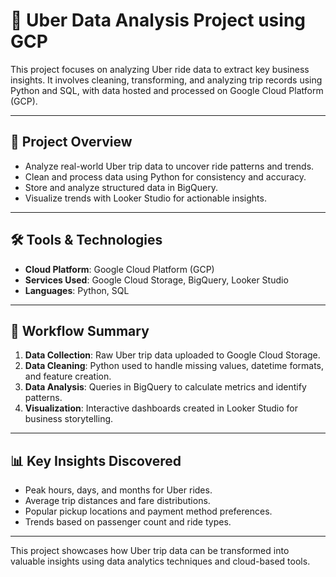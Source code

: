 # 🚗 Uber Data Analysis Project using GCP

This project focuses on analyzing Uber ride data to extract key business insights. It involves cleaning, transforming, and analyzing trip records using Python and SQL, with data hosted and processed on Google Cloud Platform (GCP).

---

## 📌 Project Overview

- Analyze real-world Uber trip data to uncover ride patterns and trends.
- Clean and process data using Python for consistency and accuracy.
- Store and analyze structured data in BigQuery.
- Visualize trends with Looker Studio for actionable insights.

---

## 🛠️ Tools & Technologies

- **Cloud Platform**: Google Cloud Platform (GCP)
- **Services Used**: Google Cloud Storage, BigQuery, Looker Studio
- **Languages**: Python, SQL
---
## 🧹 Workflow Summary

1. **Data Collection**: Raw Uber trip data uploaded to Google Cloud Storage.
2. **Data Cleaning**: Python used to handle missing values, datetime formats, and feature creation.
3. **Data Analysis**: Queries in BigQuery to calculate metrics and identify patterns.
4. **Visualization**: Interactive dashboards created in Looker Studio for business storytelling.

---

## 📊 Key Insights Discovered

- Peak hours, days, and months for Uber rides.
- Average trip distances and fare distributions.
- Popular pickup locations and payment method preferences.
- Trends based on passenger count and ride types.

---

This project showcases how Uber trip data can be transformed into valuable insights using data analytics techniques and cloud-based tools.
